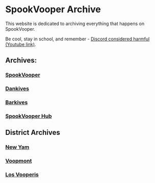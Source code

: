 # SpookVooper Archive
This website is dedicated to archiving everything that happens on SpookVooper.

Be cool, stay in school, and remember - [Discord considered harmful (Youtube link)](https://www.youtube.com/watch?v=ucwD326UeHo).

## Archives:
### [SpookVooper](https://svarchive.github.io/SpookVooper)
### [Dankives](https://svarchive.github.io/Dankives)
### [Barkives](https://svarchive.github.io/Barkives)
### [SpookVooper Hub](https://svarchive.github.io/SVHub)
## District Archives
### [New Yam](https://svarchive.github.io/Districts/NewYam)
### [Voopmont](https://svarchive.github.io/Districts/Voopmont)
### [Los Vooperis](https://svarchive.github.io/Districts/LosVoop)